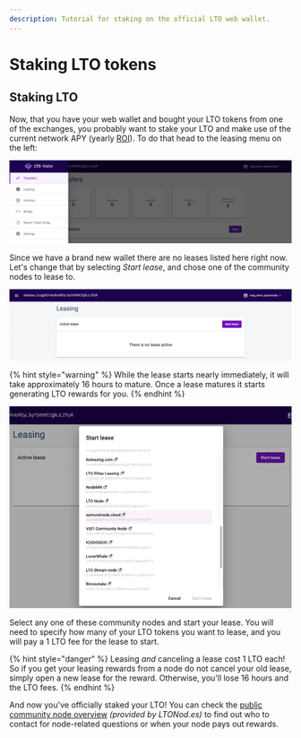 ```yaml
---
description: Tutorial for staking on the official LTO web wallet.
---
```


# Staking LTO tokens

## Staking LTO&#x20;

Now, that you have your web wallet and bought your LTO tokens from one of the exchanges, you probably want to stake your LTO and make use of the current network APY (yearly [ROI](https://www.ltonod.es/)). To do that head to the leasing menu on the left:

![Enter the Leasing menu for an overview of your leases and community nodes.](../../.gitbook/assets/screen-shot-2021-06-01-at-17.48.40.png)

Since we have a brand new wallet there are no leases listed here right now. Let's change that by selecting _Start lease_, and chose one of the community nodes to lease to.

![The Leasing overview will have all the leases you start in a chronological order.](../../.gitbook/assets/screen-shot-2021-06-01-at-17.49.01.png)

{% hint style="warning" %}
While the lease starts nearly immediately, it will take approximately 16 hours to mature. Once a lease matures it starts generating LTO rewards for you.
{% endhint %}

![The leasing tab provides an overview of community nodes.](../../.gitbook/assets/screen-shot-2021-06-01-at-17.49.55.png)

Select any one of these community nodes and start your lease. You will need to specify how many of your LTO tokens you want to lease, and you will pay a 1 LTO fee for the lease to start.

{% hint style="danger" %}
Leasing _and_ canceling a lease cost 1 LTO each! So if you get your leasing rewards from a node do not cancel your old lease, simply open a new lease for the reward. Otherwise, you'll lose 16 hours and the LTO fees.
{% endhint %}

And now you've officially staked your LTO! You can check the [public community node overview](https://www.ltonod.es/) _(provided by LTONod.es)_ to find out who to contact for node-related questions or when your node pays out rewards.
